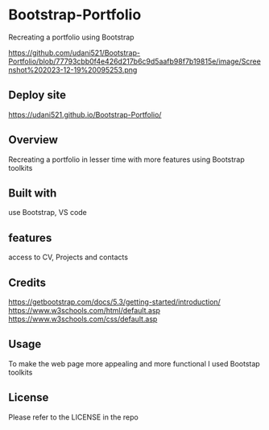# Bootstrap-Portfolio
Recreating a portfolio using Bootstrap

https://github.com/udani521/Bootstrap-Portfolio/blob/77793cbb0f4e426d217b6c9d5aafb98f7b19815e/image/Screenshot%202023-12-19%20095253.png
## Deploy site
https://udani521.github.io/Bootstrap-Portfolio/
## Overview
Recreating a portfolio in lesser time with more features using Bootstrap toolkits 

 ## Built with
 use Bootstrap, VS code

 ## features
 access to CV, Projects and contacts
  

## Credits
https://getbootstrap.com/docs/5.3/getting-started/introduction/
https://www.w3schools.com/html/default.asp
https://www.w3schools.com/css/default.asp


## Usage

To make the web page more appealing  and more functional I used Bootstap toolkits

## License

Please refer to the LICENSE in the repo
